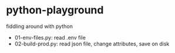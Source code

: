 # python-playground
fiddling around with python

- 01-env-files.py: read .env file
- 02-build-prod.py: read json file, change attributes, save on disk

